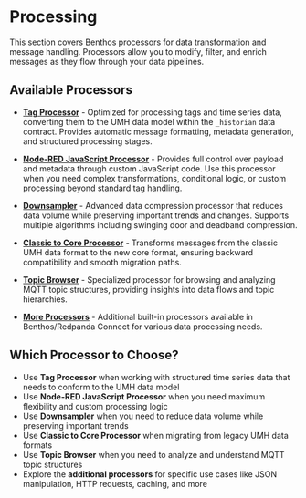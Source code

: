 # Processing

This section covers Benthos processors for data transformation and message handling. Processors allow you to modify, filter, and enrich messages as they flow through your data pipelines.

## Available Processors

- **[Tag Processor](tag-processor.md)** - Optimized for processing tags and time series data, converting them to the UMH data model within the `_historian` data contract. Provides automatic message formatting, metadata generation, and structured processing stages.

- **[Node-RED JavaScript Processor](node-red-javascript-processor.md)** - Provides full control over payload and metadata through custom JavaScript code. Use this processor when you need complex transformations, conditional logic, or custom processing beyond standard tag handling.

- **[Downsampler](downsampler.md)** - Advanced data compression processor that reduces data volume while preserving important trends and changes. Supports multiple algorithms including swinging door and deadband compression.

- **[Classic to Core Processor](classic-to-core-processor.md)** - Transforms messages from the classic UMH data format to the new core format, ensuring backward compatibility and smooth migration paths.

- **[Topic Browser](topic-browser.md)** - Specialized processor for browsing and analyzing MQTT topic structures, providing insights into data flows and topic hierarchies.

- **[More Processors](https://docs.redpanda.com/redpanda-connect/components/processors/about/)** - Additional built-in processors available in Benthos/Redpanda Connect for various data processing needs.

## Which Processor to Choose?

- Use **Tag Processor** when working with structured time series data that needs to conform to the UMH data model
- Use **Node-RED JavaScript Processor** when you need maximum flexibility and custom processing logic
- Use **Downsampler** when you need to reduce data volume while preserving important trends
- Use **Classic to Core Processor** when migrating from legacy UMH data formats
- Use **Topic Browser** when you need to analyze and understand MQTT topic structures
- Explore the **additional processors** for specific use cases like JSON manipulation, HTTP requests, caching, and more

